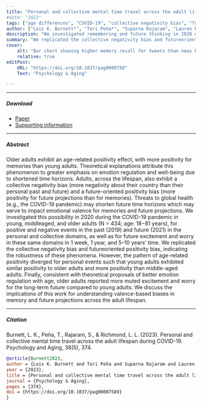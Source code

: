 ```yaml
---
title: "Personal and collective mental time travel across the adult lifespan" 
#date: "2023"
tags: ["age differences", "COVID-19", "collective negativity bias", "future positivity bias", "age-related positivity effect"]
author: ["Lois K. Burnett*", "Tori Peña*", "Suparna Rajaram", "Lauren Richmond"]
description: "We investigated remembering and future thinking in 2020 during the COVID-19 pandemic in young, middleaged, and older adults (N = 434; age: 18−81 years), for positive and negative events in the past (2019) and future (2021) in the personal and collective domains, as well as for future excitement and worry in these same domains in 1 week, 1 year, and 5–10 years’ time." 
summary: "We replicated the collective negativity bias and futureoriented positivity bias, indicating the robustness of these phenomena. However, the pattern of age-related positivity diverged for personal events such that young adults exhibited similar positivity to older adults and more positivity than middle-aged adults. Finally, consistent with theoretical proposals of better emotion regulation with age, older adults reported more muted excitement and worry for the long-term future compared to young adults."
cover:
    alt: "Bar chart showing higher memory recall for tweets than news headlines"
    relative: true
editPost:
    URL: "https://doi.org/10.1037/pag0000758"
    Text: "Psychology & Aging"

---
```


---

##### Download

+ [Paper](Burnett-et-al-2023.pdf)
+ [Supporting information](https://supp.apa.org/psycarticles/supplemental/pag0000758/pag0000758_supp.html)

---

##### Abstract

Older adults exhibit an age-related positivity effect, with more positivity for memories than young adults. Theoretical explanations attribute this phenomenon to greater emphasis on emotion regulation and well-being due to shortened time horizons. Adults, across the lifespan, also exhibit a collective negativity bias (more negativity about their country than their personal past and future) and a future-oriented positivity bias (more positivity for future projections than for memories). Threats to global health (e.g., the COVID-19 pandemic) may shorten future time horizons which may serve to impact emotional valence for memories and future projections. We investigated this possibility in 2020 during the COVID-19 pandemic in young, middleaged, and older adults (N = 434; age: 18−81 years), for positive and negative events in the past (2019) and future (2021) in the personal and collective domains, as well as for future excitement and worry in these same domains in 1 week, 1 year, and 5–10 years’ time. We replicated the collective negativity bias and futureoriented positivity bias, indicating the robustness of these phenomena. However, the pattern of age-related positivity diverged for personal events such that young adults exhibited similar positivity to older adults and more positivity than middle-aged adults. Finally, consistent with theoretical proposals of better emotion regulation with age, older adults reported more muted excitement and worry for the long-term future compared to young adults. We discuss the implications of this work for understanding valence-based biases in memory and future projections across the adult lifespan.

---

##### Citation

Burnett, L. K., Peña, T., Rajaram, S., & Richmond, L. L. (2023). Personal and collective mental time travel across the adult lifespan during COVID-19. Psychology and Aging, 38(5), 374.

```BibTeX
@article{Burnett2023,
author = {Lois K. Burnett and Tori Peña and Suparna Rajaram and Lauren Richmond},
year = {2023},
title = {Personal and collective mental time travel across the adult lifespan},
journal = {Psychology & Aging},
pages = {374},
doi = {https://doi.org/10.1037/pag00007589}
}